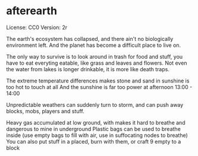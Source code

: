# afterearth

License: CC0
Version: 2r

The earth's ecosystem has collapsed, and there ain't no biologically environment left.
And the planet has become a difficult place to live on.

The only way to survive is to look around in trash for food and stuff, you have to eat everyting eatable, like grass and leaves and flowers.
Not even the water from lakes is longer drinkable, it is more like death traps.

The extreme temperature differences makes stone and sand in sunshine is too hot to touch at all
And the sunshine is far too power at afternoon 13:00 - 14:00

Unpredictable weathers can suddenly turn to storm, and can push away blocks, mobs, players and stuff.

Heavy gas accumulated at low ground, with makes it hard to breathe and dangerous to mine in underground
Plastic bags can be used to breathe inside
(use empty bags to fill with air, use in suffocating nodes to breathe)
You can also put stuff in a placed, burn with them, or craft 9 empty to a block




